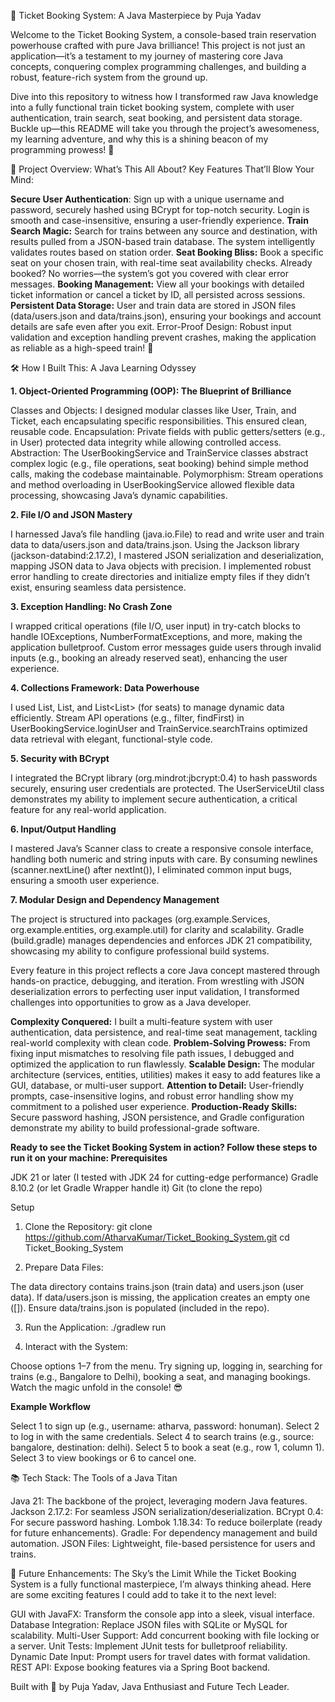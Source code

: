 🚂 Ticket Booking System: A Java Masterpiece by Puja Yadav

Welcome to the Ticket Booking System, a console-based train reservation powerhouse crafted with pure Java brilliance! This project is not just an application—it’s a testament to my journey of mastering core Java concepts, conquering complex programming challenges, and building a robust, feature-rich system from the ground up.

Dive into this repository to witness how I transformed raw Java knowledge into a fully functional train ticket booking system, complete with user authentication, train search, seat booking, and persistent data storage. Buckle up—this README will take you through the project’s awesomeness, my learning adventure, and why this is a shining beacon of my programming prowess! 🚀

🌟 Project Overview: What’s This All About?
Key Features That’ll Blow Your Mind:

**Secure User Authentication**: Sign up with a unique username and password, securely hashed using BCrypt for top-notch security. Login is smooth and case-insensitive, ensuring a user-friendly experience.
**Train Search Magic:** Search for trains between any source and destination, with results pulled from a JSON-based train database. The system intelligently validates routes based on station order.
**Seat Booking Bliss:** Book a specific seat on your chosen train, with real-time seat availability checks. Already booked? No worries—the system’s got you covered with clear error messages.
**Booking Management:** View all your bookings with detailed ticket information or cancel a ticket by ID, all persisted across sessions.
**Persistent Data Storage:** User and train data are stored in JSON files (data/users.json and data/trains.json), ensuring your bookings and account details are safe even after you exit.
Error-Proof Design: Robust input validation and exception handling prevent crashes, making the application as reliable as a high-speed train! 🚄


🛠️ How I Built This: A Java Learning Odyssey

**1. Object-Oriented Programming (OOP): The Blueprint of Brilliance**

Classes and Objects: I designed modular classes like User, Train, and Ticket, each encapsulating specific responsibilities. This ensured clean, reusable code.
Encapsulation: Private fields with public getters/setters (e.g., in User) protected data integrity while allowing controlled access.
Abstraction: The UserBookingService and TrainService classes abstract complex logic (e.g., file operations, seat booking) behind simple method calls, making the codebase maintainable.
Polymorphism: Stream operations and method overloading in UserBookingService allowed flexible data processing, showcasing Java’s dynamic capabilities.

**2. File I/O and JSON Mastery**

I harnessed Java’s file handling (java.io.File) to read and write user and train data to data/users.json and data/trains.json.
Using the Jackson library (jackson-databind:2.17.2), I mastered JSON serialization and deserialization, mapping JSON data to Java objects with precision.
I implemented robust error handling to create directories and initialize empty files if they didn’t exist, ensuring seamless data persistence.

**3. Exception Handling: No Crash Zone**

I wrapped critical operations (file I/O, user input) in try-catch blocks to handle IOExceptions, NumberFormatExceptions, and more, making the application bulletproof.
Custom error messages guide users through invalid inputs (e.g., booking an already reserved seat), enhancing the user experience.

**4. Collections Framework: Data Powerhouse**

I used List<User>, List<Train>, and List<List<Integer>> (for seats) to manage dynamic data efficiently.
Stream API operations (e.g., filter, findFirst) in UserBookingService.loginUser and TrainService.searchTrains optimized data retrieval with elegant, functional-style code.

**5. Security with BCrypt**

I integrated the BCrypt library (org.mindrot:jbcrypt:0.4) to hash passwords securely, ensuring user credentials are protected.
The UserServiceUtil class demonstrates my ability to implement secure authentication, a critical feature for any real-world application.

**6. Input/Output Handling**

I mastered Java’s Scanner class to create a responsive console interface, handling both numeric and string inputs with care.
By consuming newlines (scanner.nextLine() after nextInt()), I eliminated common input bugs, ensuring a smooth user experience.

**7. Modular Design and Dependency Management**

The project is structured into packages (org.example.Services, org.example.entities, org.example.util) for clarity and scalability.
Gradle (build.gradle) manages dependencies and enforces JDK 21 compatibility, showcasing my ability to configure professional build systems.

Every feature in this project reflects a core Java concept mastered through hands-on practice, debugging, and iteration. From wrestling with JSON deserialization errors to perfecting user input validation, I transformed challenges into opportunities to grow as a Java developer.


**Complexity Conquered:** I built a multi-feature system with user authentication, data persistence, and real-time seat management, tackling real-world complexity with clean code.
**Problem-Solving Prowess:** From fixing input mismatches to resolving file path issues, I debugged and optimized the application to run flawlessly.
**Scalable Design:** The modular architecture (services, entities, utilities) makes it easy to add features like a GUI, database, or multi-user support.
**Attention to Detail:** User-friendly prompts, case-insensitive logins, and robust error handling show my commitment to a polished user experience.
**Production-Ready Skills:** Secure password hashing, JSON persistence, and Gradle configuration demonstrate my ability to build professional-grade software.


**Ready to see the Ticket Booking System in action? Follow these steps to run it on your machine:
Prerequisites**

JDK 21 or later (I tested with JDK 24 for cutting-edge performance)
Gradle 8.10.2 (or let Gradle Wrapper handle it)
Git (to clone the repo)

Setup

1. Clone the Repository:
git clone https://github.com/AtharvaKumar/Ticket_Booking_System.git
cd Ticket_Booking_System


2. Prepare Data Files:

The data directory contains trains.json (train data) and users.json (user data).
If data/users.json is missing, the application creates an empty one ([]).
Ensure data/trains.json is populated (included in the repo).


3. Run the Application:
./gradlew run


4. Interact with the System:

Choose options 1–7 from the menu.
Try signing up, logging in, searching for trains (e.g., Bangalore to Delhi), booking a seat, and managing bookings.
Watch the magic unfold in the console! 😎



**Example Workflow**

Select 1 to sign up (e.g., username: atharva, password: honuman).
Select 2 to log in with the same credentials.
Select 4 to search trains (e.g., source: bangalore, destination: delhi).
Select 5 to book a seat (e.g., row 1, column 1).
Select 3 to view bookings or 6 to cancel one.

📚 Tech Stack: The Tools of a Java Titan

Java 21: The backbone of the project, leveraging modern Java features.
Jackson 2.17.2: For seamless JSON serialization/deserialization.
BCrypt 0.4: For secure password hashing.
Lombok 1.18.34: To reduce boilerplate (ready for future enhancements).
Gradle: For dependency management and build automation.
JSON Files: Lightweight, file-based persistence for users and trains.

🚀 Future Enhancements: The Sky’s the Limit
While the Ticket Booking System is a fully functional masterpiece, I’m always thinking ahead. Here are some exciting features I could add to take it to the next level:

GUI with JavaFX: Transform the console app into a sleek, visual interface.
Database Integration: Replace JSON files with SQLite or MySQL for scalability.
Multi-User Support: Add concurrent booking with file locking or a server.
Unit Tests: Implement JUnit tests for bulletproof reliability.
Dynamic Date Input: Prompt users for travel dates with format validation.
REST API: Expose booking features via a Spring Boot backend.




Built with 💪 by Puja Yadav, Java Enthusiast and Future Tech Leader.
